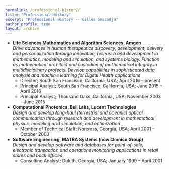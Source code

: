 ```yaml
---
permalink: /professional-history/
title: "Professional History"
excerpt: "Professional History -- Gilles Gnacadja"
author_profile: true
layout: archive
---
```


<link rel="stylesheet" href="/assets/css/my-style.css"/>

* **Life Sciences Mathematics and Algorithm Sciences, Amgen**<br/>
  *Drive advances in human therapeutics discovery, development, delivery and personalization through innovation, research and development in mathematics, modeling and simulation, and systems biology. Function as mathematical architect and custodian of mathematical integrity in multidisciplinary projects. Develop capabilities in sophisticated data analysis and machine learning for Digital Health applications*
  * Director; South San Francisco, California, USA; April 2016 &ndash; present
  * Principal Analyst; South San Francisco, California, USA; June 2015 &ndash; April 2016
  * Principal Analyst; Thousand Oaks, California, USA; November 2003 &ndash; June 2015
* **Computational Photonics, Bell Labs, Lucent Technologies**<br/>
  *Design and develop long-haul (terrestrial and oceanic) optical communication through research and development in mathematical physics, modeling and simulation, and optimization*
  * Member of Technical Staff; Norcross, Georgia, USA; April 2001 &ndash; October 2003
* **Software Engineering, MATRA Systems (now Omnico Group)**<br/>
  *Design and develop software and databases for point-of-sale, electronic transaction and operations monitoring applications in retail stores and back offices*
  * Consulting Analyst; Duluth, Georgia, USA; January 1999 &ndash; April 2001
